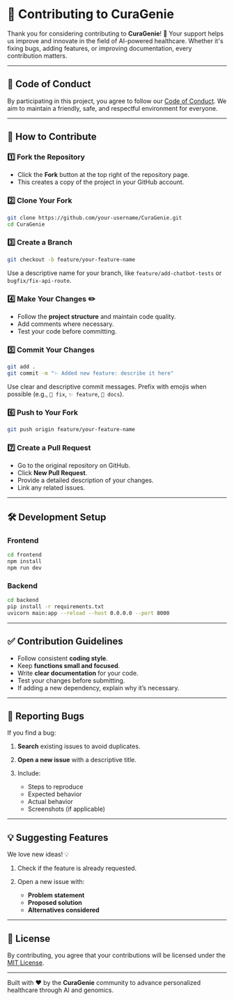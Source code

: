# 🤝 Contributing to CuraGenie

Thank you for considering contributing to **CuraGenie**! 🎉 Your support helps us improve and innovate in the field of AI-powered healthcare. Whether it's fixing bugs, adding features, or improving documentation, every contribution matters.

---

## 📜 Code of Conduct

By participating in this project, you agree to follow our [Code of Conduct](CODE_OF_CONDUCT.md). We aim to maintain a friendly, safe, and respectful environment for everyone.

---

## 🚀 How to Contribute

### 1️⃣ Fork the Repository

* Click the **Fork** button at the top right of the repository page.
* This creates a copy of the project in your GitHub account.

### 2️⃣ Clone Your Fork

```bash
git clone https://github.com/your-username/CuraGenie.git
cd CuraGenie
```

### 3️⃣ Create a Branch

```bash
git checkout -b feature/your-feature-name
```

Use a descriptive name for your branch, like `feature/add-chatbot-tests` or `bugfix/fix-api-route`.

### 4️⃣ Make Your Changes ✏️

* Follow the **project structure** and maintain code quality.
* Add comments where necessary.
* Test your code before committing.

### 5️⃣ Commit Your Changes

```bash
git add .
git commit -m "✨ Added new feature: describe it here"
```

Use clear and descriptive commit messages. Prefix with emojis when possible (e.g., `🐛 fix`, `✨ feature`, `📝 docs`).

### 6️⃣ Push to Your Fork

```bash
git push origin feature/your-feature-name
```

### 7️⃣ Create a Pull Request

* Go to the original repository on GitHub.
* Click **New Pull Request**.
* Provide a detailed description of your changes.
* Link any related issues.

---

## 🛠 Development Setup

### Frontend

```bash
cd frontend
npm install
npm run dev
```

### Backend

```bash
cd backend
pip install -r requirements.txt
uvicorn main:app --reload --host 0.0.0.0 --port 8000
```

---

## ✅ Contribution Guidelines

* Follow consistent **coding style**.
* Keep **functions small and focused**.
* Write **clear documentation** for your code.
* Test your changes before submitting.
* If adding a new dependency, explain why it’s necessary.

---

## 🐞 Reporting Bugs

If you find a bug:

1. **Search** existing issues to avoid duplicates.
2. **Open a new issue** with a descriptive title.
3. Include:

   * Steps to reproduce
   * Expected behavior
   * Actual behavior
   * Screenshots (if applicable)

---

## 💡 Suggesting Features

We love new ideas! 💡

1. Check if the feature is already requested.
2. Open a new issue with:

   * **Problem statement**
   * **Proposed solution**
   * **Alternatives considered**

---

## 📄 License

By contributing, you agree that your contributions will be licensed under the [MIT License](LICENSE).

---

Built with ❤️ by the **CuraGenie** community to advance personalized healthcare through AI and genomics.
